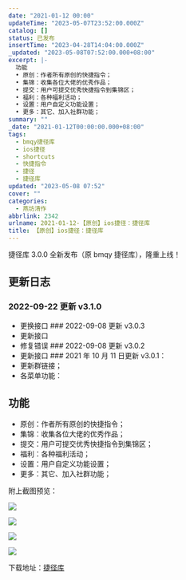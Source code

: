 ```yaml
---
date: "2021-01-12 00:00"
updateTime: "2023-05-07T23:52:00.000Z"
catalog: []
status: 已发布
insertTime: "2023-04-28T14:04:00.000Z"
_updated: "2023-05-08T07:52:00.000+08:00"
excerpt: |-
  功能
  • 原创：作者所有原创的快捷指令；
  • 集锦：收集各位大佬的优秀作品；
  • 提交：用户可提交优秀快捷指令到集锦区；
  • 福利：各种福利活动；
  • 设置：用户自定义功能设置；
  • 更多：其它、加入社群功能；
summary: ""
_date: "2021-01-12T00:00:00.000+08:00"
tags:
  - bmqy捷径库
  - ios捷径
  - shortcuts
  - 快捷指令
  - 捷径
  - 捷径库
updated: "2023-05-08 07:52"
cover: ""
categories:
  - 燕坊清作
abbrlink: 2342
urlname: 2021-01-12-【原创】ios捷径：捷径库
title: 【原创】ios捷径：捷径库
---
```


捷径库 3.0.0 全新发布（原 bmqy 捷径库），隆重上线！

## 更新日志

### 2022-09-22 更新 v3.1.0

- 更换接口 ### 2022-09-08 更新 v3.0.3
- 更新接口
- 修复错误 ### 2022-09-08 更新 v3.0.2
- 更新接口 ### 2021 年 10 月 11 日更新 v3.0.1：
- 更新群链接；
- 各菜单功能：

## 功能

- 原创：作者所有原创的快捷指令；
- 集锦：收集各位大佬的优秀作品；
- 提交：用户可提交优秀快捷指令到集锦区；
- 福利：各种福利活动；
- 设置：用户自定义功能设置；
- 更多：其它、加入社群功能；

附上截图预览：

![](https://image.bmqy.net/upload/20210112130050.jpg)

![](https://image.bmqy.net/upload/20210112130051.jpg)

![](https://image.bmqy.net/upload/20210112130052.jpg)

![](https://image.bmqy.net/upload/20210112130053.jpg)

下载地址：[捷径库](https://www.icloud.com/shortcuts/b86e3fad99a5418aa18106c85ce96517)
